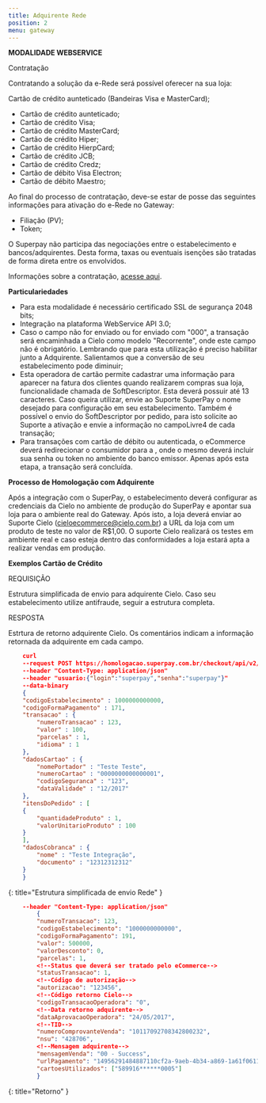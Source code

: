 ```yaml
---
title: Adquirente Rede
position: 2
menu: gateway
---
```


**MODALIDADE WEBSERVICE**

Contratação

Contratando a solução da e-Rede será possível oferecer na sua loja:

Cartão de crédito aunteticado (Bandeiras Visa e MasterCard);

* Cartão de crédito aunteticado;
* Cartão de crédito Visa;
* Cartão de crédito MasterCard;
* Cartão de crédito Hiper;
* Cartão de crédito HierpCard;
* Cartão de crédito JCB;
* Cartão de crédito Credz;
* Cartão de débito Visa Electron;
* Cartão de débito Maestro;

Ao final do processo de contratação, deve-se estar de posse das seguintes informações para ativação do e-Rede no Gateway:

* Filiação (PV);
* Token;

O Superpay não participa das negociações entre o estabelecimento e bancos/adquirentes. Desta forma, taxas ou eventuais isenções são tratadas de forma direta entre os envolvidos.

Informações sobre a contratação, <a href="https://www.userede.com.br/nossos-produtos/e-rede" target="_blank" class="linkPadraoVerde">acesse aqui</a>.

**Particulariedades**

* Para esta modalidade é necessário certificado SSL de segurança 2048 bits;
* Integração na plataforma WebService API 3.0;
* Caso o campo <codigoSeguranca> não for enviado ou for enviado com "000", a transação será encaminhada a Cielo como modelo "Recorrente", onde este campo não é obrigatório. Lembrando que para esta utilização é preciso habilitar junto a Adquirente. Salientamos que a conversão de seu estabelecimento pode diminuir;
* Esta operadora de cartão permite cadastrar uma informação para aparecer na fatura dos clientes quando realizarem compras sua loja, funcionalidade chamada de SoftDescriptor. Esta deverá possuir até 13 caracteres. Caso queira utilizar, envie ao Suporte SuperPay o nome desejado para configuração em seu estabelecimento. Também é possível o envio do SoftDescriptor por pedido, para isto solicite ao Suporte a ativação e envie a informação no campoLivre4 de cada transação;
* Para transações com cartão de débito ou autenticada, o eCommerce deverá redirecionar o consumidor para a <urlPagamento>, onde o mesmo deverá incluir sua senha ou token no ambiente do banco emissor. Apenas após esta etapa, a transação será concluída.

**Processo de Homologação com Adquirente**

Após a integração com o SuperPay, o estabelecimento deverá configurar as credenciais da Cielo no ambiente de produção do SuperPay e apontar sua loja para o ambiente real do Gateway. Após isto, a loja deverá enviar ao Suporte Cielo (cieloecommerce@cielo.com.br) a URL da loja com um produto de teste no valor de R$1,00. O suporte Cielo realizará os testes em ambiente real e caso esteja dentro das conformidades a loja estará apta a realizar vendas em produção.


**Exemplos Cartão de Crédito**

REQUISIÇÃO

Estrutura simplificada de envio para adquirente Cielo. Caso seu estabelecimento utilize antifraude, seguir a estrutura completa.

RESPOSTA

Estrtura de retorno adquirente Cielo. Os comentários indicam a informação retornada da adquirente em cada campo.


~~~json
    curl
    --request POST https://homologacao.superpay.com.br/checkout/api/v2/transacao
    --header "Content-Type: application/json"
    --header "usuario:{"login":"superpay","senha":"superpay"}"
    --data-binary
    {
    "codigoEstabelecimento" : 1000000000000,
    "codigoFormaPagamento" : 171,
    "transacao" : {
        "numeroTransacao" : 123,
        "valor" : 100,
        "parcelas" : 1,
        "idioma" : 1
    },
    "dadosCartao" : {
        "nomePortador" : "Teste Teste",
        "numeroCartao" : "0000000000000001",
        "codigoSeguranca" : "123",
        "dataValidade" : "12/2017"
    },
    "itensDoPedido" : [
    {
        "quantidadeProduto" : 1,
        "valorUnitarioProduto" : 100
    }
    ],
    "dadosCobranca" : {
        "nome" : "Teste Integração",
        "documento" : "12312312312"
    }
    }
~~~
{: title="Estrutura simplificada de envio Rede" }

~~~json
    --header "Content-Type: application/json"
        {
        "numeroTransacao": 123,
        "codigoEstabelecimento": "1000000000000",
        "codigoFormaPagamento": 191,
        "valor": 500000,
        "valorDesconto": 0,
        "parcelas": 1,
        <!--Status que deverá ser tratado pelo eCommerce-->
        "statusTransacao": 1,
        <!--Código de autorização-->
        "autorizacao": "123456",
        <!--Código retorno Cielo-->
        "codigoTransacaoOperadora": "0",
        <!--Data retorno adquirente-->
        "dataAprovacaoOperadora": "24/05/2017",
        <!--TID-->
        "numeroComprovanteVenda": "10117092708342800232",
        "nsu": "428706",
        <!--Mensagem adquirente-->
        "mensagemVenda": "00 - Success",
        "urlPagamento": "14956291484887110cf2a-9aeb-4b34-a869-1a61f0611b66",
        "cartoesUtilizados": ["589916******0005"]
        }
~~~
{: title="Retorno" }
